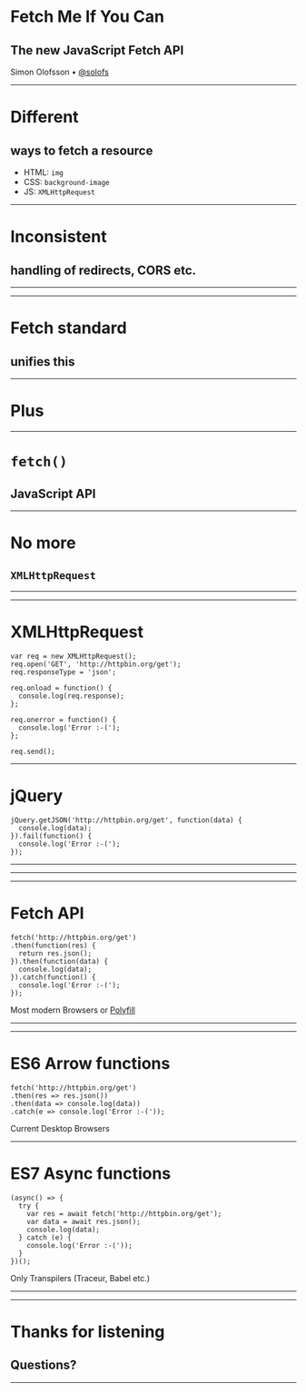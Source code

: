 # Fetch Me If You Can
## The new JavaScript Fetch API

Simon Olofsson &bull; [@solofs](https://twitter.com/solofs)

---

#  Different
## ways to fetch a resource

* HTML: `img`
* CSS: `background-image`
* JS: `XMLHttpRequest`

---

# Inconsistent
## handling of redirects, CORS etc.

---

<!-- .slide: data-background="http://i.giphy.com/QMlde8HVzLTAk.gif" data-background-size="500px" -->

---

# Fetch standard
## unifies this

---

# Plus

---

# `fetch()`
## JavaScript API

---

# No more
## `XMLHttpRequest`

---

<!-- .slide: data-background="http://i.giphy.com/KPSzkxvcDNHI4.gif" data-background-size="500px" -->

---

# XMLHttpRequest
```
var req = new XMLHttpRequest();
req.open('GET', 'http://httpbin.org/get');
req.responseType = 'json';

req.onload = function() {
  console.log(req.response);
};

req.onerror = function() {
  console.log('Error :-(');
};

req.send();
```

---

# jQuery
```
jQuery.getJSON('http://httpbin.org/get', function(data) {
  console.log(data);
}).fail(function() {
  console.log('Error :-(');
});
```

---

<!-- .slide: data-background="http://41.media.tumblr.com/b265c797666e5c9c1999b74f8fdba9db/tumblr_mizvlhM2kT1s4tpo3o1_500.jpg" data-background-size="500px" -->

---

<!-- .slide: data-background="http://cdn0.meme.li/instances/300x300/39256697.jpg" data-background-size="500px" -->

---

# Fetch API
```
fetch('http://httpbin.org/get')
.then(function(res) {
  return res.json();
}).then(function(data) {
  console.log(data);
}).catch(function() {
  console.log('Error :-(');
});
```
Most modern Browsers or [Polyfill](https://github.com/github/fetch)

---

<!-- .slide: data-background="http://i.giphy.com/wGFCMW7AiqCbK.gif" data-background-size="500px" -->

---

# ES6 Arrow functions
```
fetch('http://httpbin.org/get')
.then(res => res.json())
.then(data => console.log(data))
.catch(e => console.log('Error :-('));
```
Current Desktop Browsers

---

# ES7 Async functions
```
(async() => {
  try {
    var res = await fetch('http://httpbin.org/get');
    var data = await res.json();
    console.log(data);
  } catch (e) {
    console.log('Error :-('));
  }
})();
```
Only Transpilers (Traceur, Babel etc.)

---

<!-- .slide: data-background="http://i.giphy.com/gOmS1l5BNTFZu.gif" data-background-size="500px" -->

---

# Thanks for listening
## Questions?

---

<!-- .slide: data-background="http://i.giphy.com/NTjVvG5rktX3y.gif" data-background-size="500px" -->
